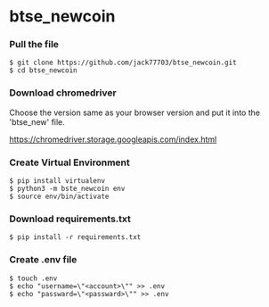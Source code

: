 # btse_newcoin

### Pull the file
```
$ git clone https://github.com/jack77703/btse_newcoin.git
$ cd btse_newcoin
```

### Download chromedriver
Choose the version same as your browser version and put it into the 'btse_new' file.

https://chromedriver.storage.googleapis.com/index.html


### Create Virtual Environment
```
$ pip install virtualenv
$ python3 -m bste_newcoin env
$ source env/bin/activate
```

### Download requirements.txt
```
$ pip install -r requirements.txt
```

### Create .env file
```
$ touch .env
$ echo "username=\"<account>\"" >> .env
$ echo "passward=\"<passward>\"" >> .env
```


